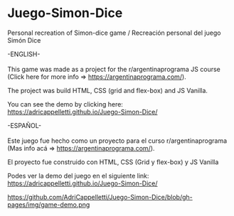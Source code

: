 # Juego-Simon-Dice
Personal recreation of Simon-dice game / Recreación personal del juego Simón Dice 

-ENGLISH- <br>
<br>
This game was made as a project for the r/argentinaprograma JS course (Click here for more info => https://argentinaprograma.com/).

The project was build HTML, CSS (grid and flex-box) and JS Vanilla.

You can see the demo by clicking here:
https://adricappelletti.github.io/Juego-Simon-Dice/

-ESPAÑOL- <br>
<br>
Este juego fue hecho como un proyecto para el curso r/argentinaprograma (Mas info acá => https://argentinaprograma.com/).

El proyecto fue construido con HTML, CSS (Grid y flex-box) y JS Vanilla

Podes ver la demo del juego en el siguiente link:
https://adricappelletti.github.io/Juego-Simon-Dice/

https://github.com/AdriCappelletti/Juego-Simon-Dice/blob/gh-pages/img/game-demo.png
